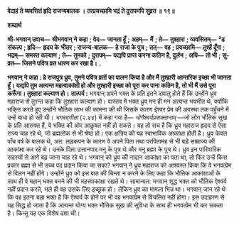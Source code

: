 **वेदाहं ते व्यवसितं हृदि राजन्यबालक ।** **तत्प्रयच्छामि भद्रं ते दुरापमपि सुव्रत ॥ १९॥** 

**शब्दार्थ** 

**श्री-भगवान् उवाच—** **श्रीभगवान् ने कहा** **; वेद—** **जानता हूँ** **; अहम्—** **मैं** **; ते—** **तुश्हारा** **; व्यवसितम्—** **²ढ संकल्प** **; हृदि—** **हृदय के** **भीतर** **; राजन्य-बालक—** **हे राजा के पुत्र** **; तत्—** **वह** **; प्रयच्छामि—** **तुश्हें दूँगा** **; भद्रम्—** **समस्त कल्याण** **; ते—** **तुमको** **; दुरापम्—** **यद्यपि प्राप्त करना कठिन है, दुर्लभ** **; अपि—** **तो भी** **; सु-व्रत—** **जिसने पवित्र व्रत धारण कर रखा है।** **.** 

**भगवान् ने कहा : हे राजपुत्र ध्रुव, तुमने पवित्र व्रतों का पालन किया है और मैं तुश्हारी** **आन्तरिक इच्छा भी जानता हूँ। यद्यपि तुम अत्यन्त महत्वाकांक्षी हो और तुश्हारी इच्छा को पूरा** **कर पाना कठिन है, तो भी मैं उसे पूरा करूँगा। तुश्हारा कल्याण हो।** **तात्पर्य :** भगवान् अपने भक्त के प्रति इतने दयालु होते हैं कि उन्होंने ध्रुव महाराज से तुरन्त कहा कि तुश्हारा कल्याण हो। वास्तव में भक्त ध्रुव मन ही मन अत्यन्त भयभीत थे, क्योंकि भकि्त करते हुए उन्होंने भौतिक लाभ की कामना की थी जिसके कारण ईश्वर प्रेम की अवस्था तक पहुँचने में उन्हें बाधा हो रही थी। *भगवद्गीता* (२.४४) में कहा गया है— *भोगैश्वर्यप्रसक्तानाम्* —जो लोग भौतिक सुख के प्रति आसक्त हैं, वे भक्ति की ओर आकॢषत नहीं हो सकते। यह तो सच है कि ध्रुव महाराज हृदय से ऐसा राज्य चाह रहे थे, जो ब्रह्मलोक से भी श्रेष्ठ हो। एक क्षत्रिय की यह स्वाभाविक आकांक्षा होती है। ध्रुव केवल पाँच वर्ष के बालक थे, अत: लड़कपन के कारण वे अपने पिता तथा परपितामह से भी बड़े साम्राज्य की आकांक्षा कर रहे थे। उनके पिता उत्तानपाद मनु के पुत्र थे और मनु ब्रह्मा के पुत्र थे। ध्रुव इन पारिवारिक सदस्यों से आगे बढ़ जाना चाह रहे थे। भगवान् को ध्रुव की नादान आकांक्षा का पता था, तो फिर उन्हें किस प्रकार ब्रह्मा से भी उच्च पद प्रदान किया जा सका? भगवान् ने ध्रुव महाराज को आश्वस्त किया कि वे भगवत्प्रेम से विलग नहीं होंगे। उन्होंने ध्रुव को इस बात की चिन्ता न करने के लिए कहा कि भौतिक आकांक्षाओं के साथ ही वे महान् भक्त बनने की भी महत्त्वाकांक्षा रखते थे। सामान्यत: भगवान् शुद्ध भक्त को भौतिक ऐश्वर्य नहीं प्रदान करते, भले ही वह उसके लिए इच्छुक हो। लेकिन ध्रुव का मामला भिन्न था। भगवान् जान रहे थे कि वह इतना बड़ा भक्त है कि ऐश्वर्य के होने पर भी वह भगवत्प्रेम से विचलित नहीं होगा। इस उदाहरण से यह सिद्ध हो जाता है कि अत्यन्त योग्य भक्त भौतिक सुख की सुविधा के साथ ही भगवत्प्रेम भी कर सकता है। किन्तु यह एक विशेष दशा थी।  